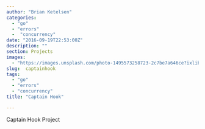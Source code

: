 ```yaml
---
author: "Brian Ketelsen"
categories: 
  - "go"
  - "errors"
  -  "concurrency"
date: "2016-09-19T22:53:00Z"
description: ""
section: Projects
images: 
  - "https://images.unsplash.com/photo-1495573258723-2c7be7a646ce?ixlib=rb-0.3.5&q=80&fm=jpg&crop=entropy&cs=tinysrgb&w=1080&fit=max&s=5942ab1aa61891b3745a4d63e0b7da5f"
slug:  captainhook
tags: 
  - "go"
  - "errors" 
  - "concurrency"
title: "Captain Hook"

---
```


Captain Hook Project